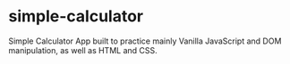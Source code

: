 # simple-calculator

Simple Calculator App built to practice mainly Vanilla JavaScript and DOM manipulation, as well as HTML and CSS.
